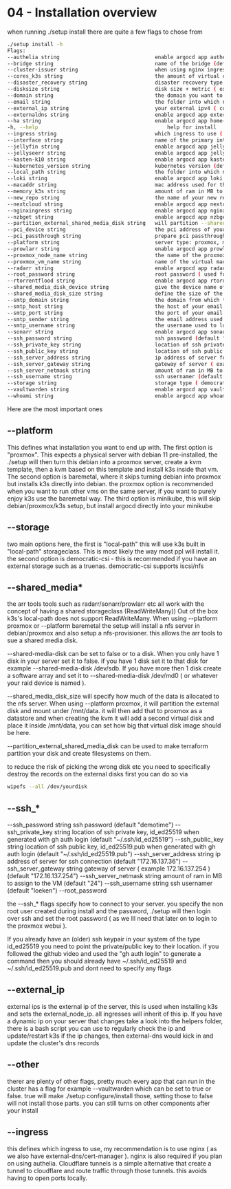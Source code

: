 # 04 - Installation overview

when running ./setup install there are quite a few flags to chose from

```bash
./setup install -h
Flags:
--authelia string                               enable argocd app authelia (default "false")
--bridge string                                 name of the bridge (default "vmbr0")
--cluster-issuer string                         when using nginx ingress, select cluster issuer ( staging / prod ) (default "staging")
--cores_k3s string                              the amount of virtual cores to pass to the k3s vm (default "10")
--disaster_recovery string                      disaster recovery type (default "k10")
--disksize string                               disk size + metric ( example: 100G ) (default "100G")
--domain string                                 the domain you want to use
--email string                                  the folder into which new_repo will be cloned into
--external_ip string                            your external ipv4 ( curl -4 ifconfig.co ) (default "1.2.3.4")
--externaldns string                            enable argocd app external-dns (default "false")
--ha string                                     enable argocd app home-assistant (default "false")
-h, --help                                          help for install
--ingress string                                which ingress to use ( nginx/cloudflaretunnel ) (default "cloudflaretunnel")
--interface string                              name of the primary interface (default "enp3s0")
--jellyfin string                               enable argocd app jellyfin (default "false")
--jellyseerr string                             enable argocd app jellyseerr (default "false")
--kasten-k10 string                             enable argocd app kasten-k10 (default "false")
--kubernetes_version string                     kubernetes version (default "v1.26.4+k3s1")
--local_path string                             the folder into which new_repo will be cloned into
--loki string                                   enable argocd app loki (default "false")
--macaddr string                                mac address used for the k3s vm (default "6E:1F:26:B6:DF:20")
--memory_k3s string                             amount of ram in MB to assign to the VM  (default "28672")
--new_repo string                               the name of your new repo
--nextcloud string                              enable argocd app nextcloud (default "false")
--nginxingress string                           enable argocd app nginx-ingress (default "false")
--nzbget string                                 enable argocd app nzbget (default "false")
--partition_external_shared_media_disk string   will partition --shared-media-disk-device (default "false")
--pci_device string                             the pci address of your gpu ( lspci |grep VGA ) (default "0000:02:00.0")
--pci_passthrough string                        prepare pci passthrough (default "intel")
--platform string                               server type: proxmox, minikube, baremetal (default "proxmox")
--prowlarr string                               enable argocd app prowlarr (default "false")
--proxmox_node_name string                      the name of the proxmox node ( hostname ) (default "beelink-sei12")
--proxmox_vm_name string                        name of the virtual machine in proxmox (default "k3s-beelink-01")
--radarr string                                 enable argocd app radarr (default "false")
--root_password string                          root password ( used for login to proxmox ) (default "topsecure")
--rtorrentflood string                          enable argocd app rtorrent-flood (default "false")
--shared_media_disk_device string               give the device name of your external shared media disk (default "sda")
--shared_media_disk_size string                 define the size of the shared media disk (default "100Gi")
--smtp_domain string                            the domain from which the email is sent from (default "example.com")
--smtp_host string                              the host of your email server (default "mail.example.com")
--smtp_port string                              the port of your email server (default "587")
--smtp_sender string                            the email address used to send emails (default "homelab@example.com")
--smtp_username string                          the username used to login to your email (default "homelab@example.com")
--sonarr string                                 enable argocd app sonarr (default "false")
--ssh_password string                           ssh password (default "demotime")
--ssh_private_key string                        location of ssh private key, id_ed25519 when generated with gh auth login (default "~/.ssh/id_ed25519")
--ssh_public_key string                         location of ssh public key, id_ed25519.pub when generated with gh auth login (default "~/.ssh/id_ed25519.pub")
--ssh_server_address string                     ip address of server for ssh connection (default "172.16.137.36")
--ssh_server_gateway string                     gateway of server ( example 172.16.137.254 ) (default "172.16.137.254")
--ssh_server_netmask string                     amount of ram in MB to assign to the VM  (default "24")
--ssh_username string                           ssh usernamer (default "loeken")
--storage string                                storage type ( democratic-csi, local-path, ceph ) (default "local-path")
--vaultwarden string                            enable argocd app vaultwarden (default "false")
--whoami string                                 enable argocd app whoami (default "true")
```


Here are the most important ones

## --platform

This defines what installation you want to end up with. The first option is "proxmox". This expects a physical server with debian 11 pre-installed, the ./setup will then turn this debian into a proxmox server, create a kvm template, then a kvm based on this template and install k3s inside that vm. The second option is baremetal, where it skips turning debian into proxmox but installs k3s directly into debian. the proxmox option is recommended when you want to run other vms on the same server, if you want to purely enjoy k3s use the baremetal way. The third option is minikube, this will skip debian/proxmox/k3s setup, but install argocd directly into your minikube

## --storage
two main options here, the first is "local-path" this will use k3s built in "local-path" storageclass. This is most likely the way most ppl will install it. the second option is democratic-csi - this is recommended if you have an external storage such as a truenas. democratic-csi supports iscsi/nfs

## --shared_media*

the arr tools tools such as radarr/sonarr/prowlarr etc all work with the concept of having a shared storageclass (ReadWriteMany)) Out of the box k3s's local-path does not support ReadWriteMany. When using --platform proxmox or --platform baremetal the setup will install a nfs server in debian/proxmox and also setup a nfs-provisioner. this allows the arr tools to sue a shared media disk.

--shared-media-disk can be set to false or to a disk. When you only have 1 disk in your server set it to false. if you have 1 disk set it to that disk for example --shared-media-disk /dev/sdb. If you have more then 1 disk create a software array and set it to --shared-media-disk /dev/md0 ( or whatever your raid device is named ).

--shared_media_disk_size will specify how much of the data is allocated to the nfs server. When using --platform proxmox, it will partition the external disk and mount under /mnt/data. it will then add that to proxmox as a datastore and when creating the kvm it will add a second virtual disk and place it inside /mnt/data, you can set how big that virtual disk image should be here.

--partition_external_shared_media_disk can be used to make terraform partition your disk and create filesystems on them.

to reduce the risk of picking the wrong disk etc you need to specifically destroy the records on the external disks first you can do so via
```bash
wipefs --all /dev/yourdisk
```

## --ssh_*

--ssh_password string                           ssh password (default "demotime")
--ssh_private_key string                        location of ssh private key, id_ed25519 when generated with gh auth login (default "~/.ssh/id_ed25519")
--ssh_public_key string                         location of ssh public key, id_ed25519.pub when generated with gh auth login (default "~/.ssh/id_ed25519.pub")
--ssh_server_address string                     ip address of server for ssh connection (default "172.16.137.36")
--ssh_server_gateway string                     gateway of server ( example 172.16.137.254 ) (default "172.16.137.254")
--ssh_server_netmask string                     amount of ram in MB to assign to the VM  (default "24")
--ssh_username string                           ssh usernamer (default "loeken")
--root_password

the --ssh_* flags specify how to connect to your server. you specify the non root user created during install and the password, ./setup will then login over ssh and set the root password ( as we lll need that later on to login to the proxmox webui ).

If you already have an (older) ssh keypair in your system of the type id_ed25519 you need to point the private/public key to their location. if you followed the github video and used the "gh auth login" to generate a command then you should already have ~/.ssh/id_ed25519 and ~/.ssh/id_ed25519.pub and dont need to specify any flags

## --external_ip 

external ips is the external ip of the server, this is used when installing k3s and sets the external_node_ip. all ingresses will inherit of this ip. If you have a dynamic ip on your server that changes take a look into the helpers folder, there is a bash script you can use to regularly check the ip and update/restart k3s if the ip changes, then external-dns would kick in and update the cluster's dns records

## --other
therer are plenty of other flags, pretty much every app that can run in the cluster has a flag for example --vaultwarden which can be set to true or false. true will make ./setup configure/install those, setting those to false will not install those parts. you can still turns on other components after your install

## --ingress
this defines which ingress to use, my recommendation is to use nginx ( as we also have external-dns/cert-manager ). nginx is also required if you plan on using authelia.
Cloudflare tunnels is a simple alternative that create a tunnel to cloudflare and route traffic through those tunnels. this avoids having to open ports locally.

